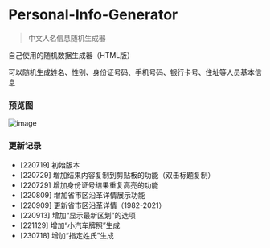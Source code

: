 # Personal-Info-Generator
> 中文人名信息随机生成器

自己使用的随机数据生成器（HTML版）

可以随机生成姓名、性别、身份证号码、手机号码、银行卡号、住址等人员基本信息
### 预览图
![image](https://user-images.githubusercontent.com/131838642/234460796-5c0db029-42e9-422d-8d88-93c48682a3b0.png)

### 更新记录
- [220719] 初始版本
- [220729] 增加结果内容复制到剪贴板的功能（双击标题复制）
- [220729] 增加身份证号结果重复高亮的功能
- [220809] 增加省市区沿革详情展示功能
- [220909] 更新省市区沿革详情（1982-2021）
- [220913] 增加“显示最新区划”的选项
- [221129] 增加“小汽车牌照”生成
- [230718] 增加“指定姓氏”生成
